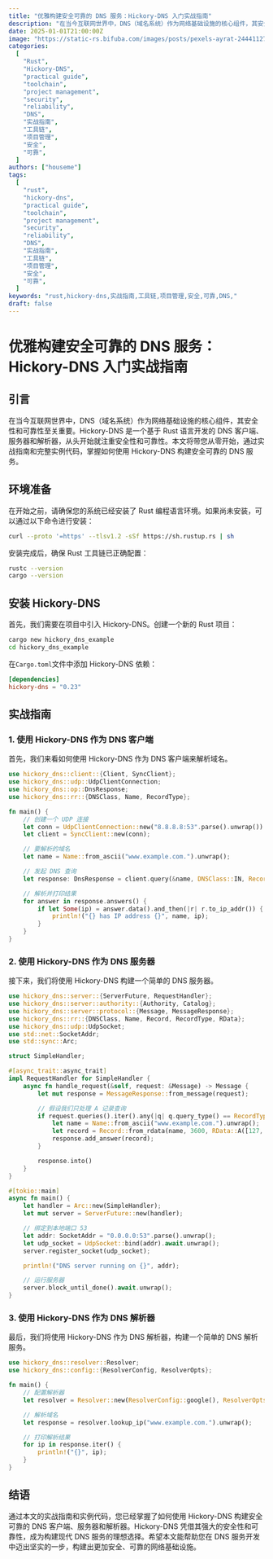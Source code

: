 ```yaml
---
title: "优雅构建安全可靠的 DNS 服务：Hickory-DNS 入门实战指南"
description: "在当今互联网世界中，DNS（域名系统）作为网络基础设施的核心组件，其安全性和可靠性至关重要。Hickory-DNS 是一个基于 Rust 语言开发的 DNS 客户端、服务器和解析器，从头开始就注重安全性和可靠性。本文将带您从零开始，通过实战指南和完整实例代码，掌握如何使用 Hickory-DNS 构建安全可靠的 DNS 服务。"
date: 2025-01-01T21:00:00Z
image: "https://static-rs.bifuba.com/images/posts/pexels-ayrat-244411276-30003668-1920.jpg"
categories:
  [
    "Rust",
    "Hickory-DNS",
    "practical guide",
    "toolchain",
    "project management",
    "security",
    "reliability",
    "DNS",
    "实战指南",
    "工具链",
    "项目管理",
    "安全",
    "可靠",
  ]
authors: ["houseme"]
tags:
  [
    "rust",
    "hickory-dns",
    "practical guide",
    "toolchain",
    "project management",
    "security",
    "reliability",
    "DNS",
    "实战指南",
    "工具链",
    "项目管理",
    "安全",
    "可靠",
  ]
keywords: "rust,hickory-dns,实战指南,工具链,项目管理,安全,可靠,DNS,"
draft: false
---
```


# 优雅构建安全可靠的 DNS 服务：Hickory-DNS 入门实战指南

## 引言

在当今互联网世界中，DNS（域名系统）作为网络基础设施的核心组件，其安全性和可靠性至关重要。Hickory-DNS 是一个基于 Rust 语言开发的 DNS 客户端、服务器和解析器，从头开始就注重安全性和可靠性。本文将带您从零开始，通过实战指南和完整实例代码，掌握如何使用 Hickory-DNS 构建安全可靠的 DNS 服务。

## 环境准备

在开始之前，请确保您的系统已经安装了 Rust 编程语言环境。如果尚未安装，可以通过以下命令进行安装：

```bash
curl --proto '=https' --tlsv1.2 -sSf https://sh.rustup.rs | sh
```

安装完成后，确保 Rust 工具链已正确配置：

```bash
rustc --version
cargo --version
```

## 安装 Hickory-DNS

首先，我们需要在项目中引入 Hickory-DNS。创建一个新的 Rust 项目：

```bash
cargo new hickory_dns_example
cd hickory_dns_example
```

在`Cargo.toml`文件中添加 Hickory-DNS 依赖：

```toml
[dependencies]
hickory-dns = "0.23"
```

## 实战指南

### 1. 使用 Hickory-DNS 作为 DNS 客户端

首先，我们来看如何使用 Hickory-DNS 作为 DNS 客户端来解析域名。

```rust
use hickory_dns::client::{Client, SyncClient};
use hickory_dns::udp::UdpClientConnection;
use hickory_dns::op::DnsResponse;
use hickory_dns::rr::{DNSClass, Name, RecordType};

fn main() {
    // 创建一个 UDP 连接
    let conn = UdpClientConnection::new("8.8.8.8:53".parse().unwrap()).unwrap();
    let client = SyncClient::new(conn);

    // 要解析的域名
    let name = Name::from_ascii("www.example.com.").unwrap();

    // 发起 DNS 查询
    let response: DnsResponse = client.query(&name, DNSClass::IN, RecordType::A).unwrap();

    // 解析并打印结果
    for answer in response.answers() {
        if let Some(ip) = answer.data().and_then(|r| r.to_ip_addr()) {
            println!("{} has IP address {}", name, ip);
        }
    }
}
```

### 2. 使用 Hickory-DNS 作为 DNS 服务器

接下来，我们将使用 Hickory-DNS 构建一个简单的 DNS 服务器。

```rust
use hickory_dns::server::{ServerFuture, RequestHandler};
use hickory_dns::server::authority::{Authority, Catalog};
use hickory_dns::server::protocol::{Message, MessageResponse};
use hickory_dns::rr::{DNSClass, Name, Record, RecordType, RData};
use hickory_dns::udp::UdpSocket;
use std::net::SocketAddr;
use std::sync::Arc;

struct SimpleHandler;

#[async_trait::async_trait]
impl RequestHandler for SimpleHandler {
    async fn handle_request(&self, request: &Message) -> Message {
        let mut response = MessageResponse::from_message(request);

        // 假设我们只处理 A 记录查询
        if request.queries().iter().any(|q| q.query_type() == RecordType::A) {
            let name = Name::from_ascii("www.example.com.").unwrap();
            let record = Record::from_rdata(name, 3600, RData::A([127, 0, 0, 1].into()));
            response.add_answer(record);
        }

        response.into()
    }
}

#[tokio::main]
async fn main() {
    let handler = Arc::new(SimpleHandler);
    let mut server = ServerFuture::new(handler);

    // 绑定到本地端口 53
    let addr: SocketAddr = "0.0.0.0:53".parse().unwrap();
    let udp_socket = UdpSocket::bind(addr).await.unwrap();
    server.register_socket(udp_socket);

    println!("DNS server running on {}", addr);

    // 运行服务器
    server.block_until_done().await.unwrap();
}
```

### 3. 使用 Hickory-DNS 作为 DNS 解析器

最后，我们将使用 Hickory-DNS 作为 DNS 解析器，构建一个简单的 DNS 解析服务。

```rust
use hickory_dns::resolver::Resolver;
use hickory_dns::config::{ResolverConfig, ResolverOpts};

fn main() {
    // 配置解析器
    let resolver = Resolver::new(ResolverConfig::google(), ResolverOpts::default()).unwrap();

    // 解析域名
    let response = resolver.lookup_ip("www.example.com.").unwrap();

    // 打印解析结果
    for ip in response.iter() {
        println!("{}", ip);
    }
}
```

## 结语

通过本文的实战指南和实例代码，您已经掌握了如何使用 Hickory-DNS 构建安全可靠的 DNS 客户端、服务器和解析器。Hickory-DNS 凭借其强大的安全性和可靠性，成为构建现代 DNS 服务的理想选择。希望本文能帮助您在 DNS 服务开发中迈出坚实的一步，构建出更加安全、可靠的网络基础设施。
